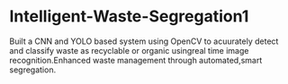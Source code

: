 # Intelligent-Waste-Segregation1
 Built a CNN and YOLO based system using OpenCV to acuurately detect and classify waste as recyclable or  organic usingreal time image recognition.Enhanced waste management through automated,smart segregation.
